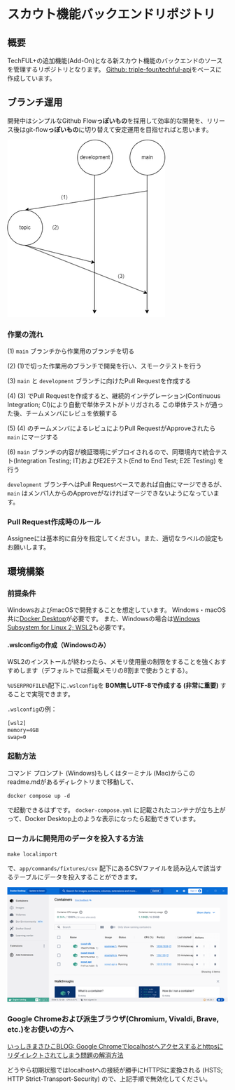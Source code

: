 # スカウト機能バックエンドリポジトリ

## 概要

TechFUL+の追加機能(Add-On)となる新スカウト機能のバックエンドのソースを管理するリポジトリとなります。
[Github: triple-four/techful-api](https://github.com/triple-four/techful-api)をベースに作成しています。

## ブランチ運用

開発中はシンプルなGithub Flow**っぽいもの**を採用して効率的な開発を、リリース後はgit-flow**っぽいもの**に切り替えて安定運用を目指せればと思います。

![ブランチ運用-Github Flowっぽいもの](/github-branch-strategy.png)

### 作業の流れ

(1) `main` ブランチから作業用のブランチを切る

(2) (1)で切った作業用のブランチで開発を行い、スモークテストを行う

(3) `main` と `development` ブランチに向けたPull Requestを作成する

(4) (3) でPull Requestを作成すると、継続的インテグレーション(Continuous Integration; CI)により自動で単体テストがトリガされる
この単体テストが通った後、チームメンバにレビュを依頼する

(5) (4) のチームメンバによるレビュによりPull RequestがApproveされたら `main` にマージする

(6) `main` ブランチの内容が検証環境にデプロイされるので、同環境内で統合テスト(Integration Testing; IT)およびE2Eテスト(End to End Test; E2E Testing) を行う

`development` ブランチへはPull Requestベースであれば自由にマージできるが、`main` はメンバ1人からのApproveがなければマージできないようになっています。

### Pull Request作成時のルール

Assigneeには基本的に自分を指定してください。また、適切なラベルの設定もお願いします。

## 環境構築

### 前提条件

WindowsおよびmacOSで開発することを想定しています。
Windows・macOS共に[Docker Desktop](https://www.docker.com/products/docker-desktop/)が必要です。
また、Windowsの場合は[Windows Subsystem for Linux 2; WSL2](https://learn.microsoft.com/ja-jp/windows/wsl/install)も必要です。

#### .wslconfigの作成（Windowsのみ）
WSL2のインストールが終わったら、メモリ使用量の制限をすることを強くおすすめします（デフォルトでは搭載メモリの8割まで使おうとする）。

`%USERPROFILE%`配下に`.wslconfig`を **BOM無しUTF-8で作成する (非常に重要)** することで実現できます。

`.wslconfig`の例：

```
[wsl2]
memory=4GB
swap=0
```

### 起動方法

コマンド プロンプト (Windows)もしくはターミナル (Mac)からこのreadme.mdがあるディレクトリまで移動して、

```
docker compose up -d
```

で起動できるはずです。
`docker-compose.yml` に記載されたコンテナが立ち上がって、Docker Desktop上のような表示になったら起動できています。

### ローカルに開発用のデータを投入する方法

```
make localimport
```

で、`app/commands/fixtures/csv` 配下にあるCSVファイルを読み込んで該当するテーブルにデータを投入することができます。

![Docker Desktop](/docker-desktop-successfully-running.png)

### Google Chromeおよび派生ブラウザ(Chromium, Vivaldi, Brave, etc.)をお使いの方へ

[いっしきまさひこBLOG: Google Chromeでlocalhostへアクセスするとhttpsにリダイレクトされてしまう問題の解消方法](https://blog.masahiko.info/entry/2020/03/10/000025)

どうやら初期状態ではlocalhostへの接続が勝手にHTTPSに変換される (HSTS; HTTP Strict-Transport-Security) ので、上記手順で無効化してください。
